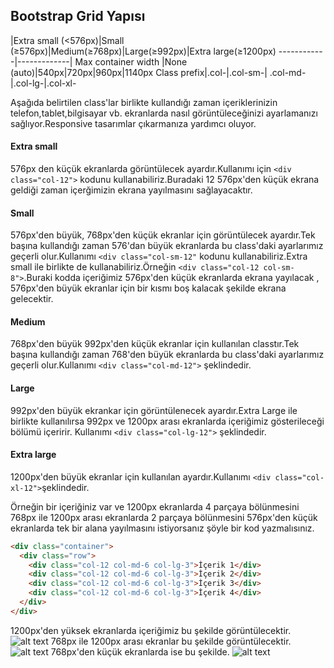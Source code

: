 ## Bootstrap Grid Yapısı

  |Extra small (<576px)|Small (≥576px)|Medium(≥768px)|Large(≥992px)|Extra large(≥1200px)
------------|-------------|
Max container width |None (auto)|540px|720px|960px|1140px
Class prefix|.col-|.col-sm-| 	.col-md-|.col-lg-|.col-xl-

Aşağıda belirtilen class'lar birlikte kullandığı zaman içeriklerinizin telefon,tablet,bilgisayar vb. ekranlarda nasıl görüntüleceğinizi ayarlamanızı sağlıyor.Responsive tasarımlar çıkarmanıza yardımcı oluyor.


#### Extra small

576px den küçük ekranlarda görüntülecek ayardır.Kullanımı için ```<div class="col-12">``` kodunu kullanabiliriz.Buradaki 12 576px'den küçük ekrana geldiği zaman içerğimizin ekrana yayılmasını sağlayacaktır.

#### Small
576px'den büyük, 768px'den küçük ekranlar için görüntülecek ayardır.Tek başına kullandığı zaman 576'dan büyük ekranlarda bu class'daki ayarlarımız geçerli olur.Kullanımı ```<div class="col-sm-12"``` kodunu kullanabiliriz.Extra small ile birlikte de kullanabiliriz.Örneğin ```<div class="col-12 col-sm-8">```.Buraki kodda içeriğimiz 576px'den küçük ekranlarda ekrana yayılacak , 576px'den büyük ekranlar için bir kısmı boş kalacak şekilde ekrana gelecektir.

#### Medium
768px'den büyük 992px'den küçük ekranlar için kullanılan classtır.Tek başına kullandığı zaman 768'den büyük ekranlarda bu class'daki ayarlarımız geçerli olur.Kullanımı ```<div class="col-md-12">``` şeklindedir.

#### Large
992px'den büyük ekrankar için görüntülenecek ayardır.Extra Large ile birlikte kullanılırsa 992px ve 1200px arası ekranlarda içeriğimiz gösterileceği bölümü içeririr.
Kullanımı ```<div class="col-lg-12">``` şeklindedir.

#### Extra large
1200px'den büyük ekranlar için kullanılan ayardır.Kullanımı ```<div class="col-xl-12">```şeklindedir.

Örneğin bir içeriğiniz var ve 1200px ekranlarda 4 parçaya bölünmesini 768px ile 1200px arası ekranlarda 2 parçaya bölünmesini 576px'den küçük ekranlarda tek bir alana yayılmasını istiyorsanız şöyle bir kod yazmalısınız.

```html
<div class="container">
  <div class="row">
    <div class="col-12 col-md-6 col-lg-3">İçerik 1</div>
    <div class="col-12 col-md-6 col-lg-3">İçerik 2</div>
    <div class="col-12 col-md-6 col-lg-3">İçerik 3</div>
    <div class="col-12 col-md-6 col-lg-3">İçerik 4</div>
  </div>
</div>
```
1200px'den yüksek ekranlarda içeriğimiz bu şekilde görüntülecektir.
![alt text](img/1.png)
768px ile 1200px arası ekranlar bu şekilde görüntülecektir.
![alt text](img/2.png)
768px'den küçük ekranlarda ise bu şekilde.
![alt text](img/3.png)

